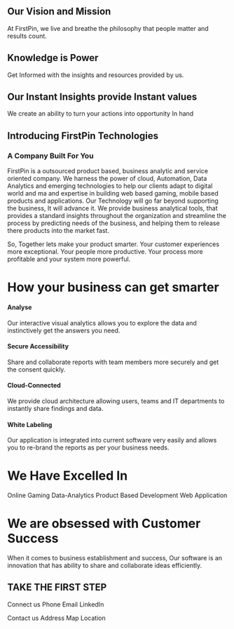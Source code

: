 

## Our Vision and Mission

At FirstPin, we live and breathe the philosophy that people matter and results count.

## Knowledge is Power 
Get Informed with the insights and resources provided by us. 

## Our Instant Insights provide Instant values
We create an ability to turn your actions into opportunity In hand
 

## Introducing FirstPin Technologies
### A Company Built For You
FirstPin is a outsourced product based, business analytic and service oriented company. We harness  the power of cloud, Automation, Data Analytics and emerging technologies to help our clients adapt to digital world and ma and expertise in building web based gaming, mobile based products and applications.
Our Technology will go far beyond supporting the business, It will advance it. We provide business analytical tools, that provides a standard insights throughout the organization and streamline the process by predicting needs of the business, and helping them to  release there products into the market fast. 

So, Together lets make your product smarter. Your customer experiences more exceptional. Your people more productive. Your process more profitable and your system more powerful.

# How your business can get smarter

#### Analyse

Our interactive visual analytics allows you to explore the data and instinctively get the answers you need.

#### Secure Accessibility
Share and collaborate reports with team members more securely and get the consent quickly.

#### Cloud-Connected

We provide cloud architecture allowing users, teams and IT departments to instantly share findings and data.

#### White Labeling

Our application is integrated into current software very easily and allows you to re-brand the reports as per your business needs.

# We Have Excelled In

Online Gaming
Data-Analytics
Product Based Development
Web Application

# We are obsessed with Customer Success

When it comes to business establishment and success, Our software is an innovation that has ability to share and collaborate ideas efficiently.


## TAKE THE FIRST STEP

Connect us
Phone   			Email		  LinkedIn

Contact us
Address
Map Location
<!--stackedit_data:
eyJoaXN0b3J5IjpbMTY4NTc0NjY0NiwtMTY1NzcwNTI2LDc3MT
c3MjU0Myw2MTQ5MDI2NDcsLTk2MDQ3Mjg0NywtOTA0MDQ3NDQs
LTEwMDY0OTc1OTMsLTE4OTM0NTk3NDMsMTQ0MjA3NzE0NywtMT
UxNTg2NDUyOSwzMDE4Nzc2OTcsLTE5ODg3Mjg4NjUsLTEyNzk0
OTU2MTQsMTA3MTM0MDkxMCwtMTQ1MjM3MDMwLC0xMzc3ODU5Nj
IsMTIyNDE5MDM4LC0xODUzNTk5MDQzLC01Nzg1NzU3NjksLTEx
MDc5NzY5MjJdfQ==
-->